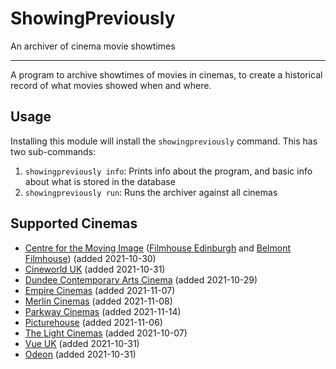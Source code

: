 # ShowingPreviously
An archiver of cinema movie showtimes

---

A program to archive showtimes of movies in cinemas, to create a historical record of what movies showed when and where.

## Usage
Installing this module will install the `showingpreviously` command. This has two sub-commands:
1. `showingpreviously info`: Prints info about the program, and basic info about what is stored in the database
2. `showingpreviously run`: Runs the archiver against all cinemas

## Supported Cinemas
- [Centre for the Moving Image](https://www.cmi-scotland.co.uk/) ([Filmhouse Edinburgh](https://www.filmhousecinema.com/) and [Belmont Filmhouse](https://www.belmontfilmhouse.com/)) (added 2021-10-30)
- [Cineworld UK](https://www.cineworld.co.uk/) (added 2021-10-31) 
- [Dundee Contemporary Arts Cinema](https://www.dca.org.uk/whats-on/films) (added 2021-10-29)
- [Empire Cinemas](https://www.empirecinemas.co.uk/) (added 2021-11-07)
- [Merlin Cinemas](https://www.merlincinemas.co.uk/) (added 2021-11-08)
- [Parkway Cinemas](https://parkwaycinemas.co.uk) (added 2021-11-14)
- [Picturehouse](https://www.picturehouses.com/) (added 2021-11-06)
- [The Light Cinemas](https://lightcinemas.co.uk/) (added 2021-10-07)
- [Vue UK](https://www.myvue.com/) (added 2021-10-31)
- [Odeon](https://odeon.co.uk/) (added 2021-10-31)
